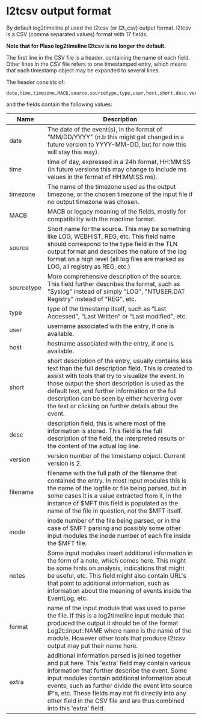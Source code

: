 # l2tcsv output format

By default log2timeline.pl used the l2tcsv (or l2t_csv) output format. l2tcsv
is a CSV (comma separated values) format with 17 fields.

**Note that for Plaso log2timeline l2tcsv is no longer the default.**

The first line in the CSV file is a header, containing the name of each field.
Other lines in the CSV file refers to one timestamped entry, which means that
each timestamp object may be expanded to several lines.

The header consists of:

```
date,time,timezone,MACB,source,sourcetype,type,user,host,short,desc,version,filename,inode,notes,format,extra
```

and the fields contain the following values:

Name | Description
--- | ---
date | The date of the event(s), in the format of "MM/DD/YYYY" (n.b this might get changed in a future version to YYYY-MM-DD, but for now this will stay this way).
time | time of day, expressed in a 24h format, HH:MM:SS (in future versions this may change to include ms values in the format of HH:MM:SS.ms).
timezone | The name of the timezone used as the output timezone, or the chosen timezone of the input file if no output timezone was chosen.
MACB | MACB or legacy meaning of the fields, mostly for compatibility with the mactime format.
source | Short name for the source. This may be something like LOG, WEBHIST, REG, etc. This field name should correspond to the type field in the TLN output format and describes the nature of the log format on a high level (all log files are marked as LOG, all registry as REG, etc.)
sourcetype | More comprehensive description of the source. This field further describes the format, such as "Syslog" instead of simply "LOG", "NTUSER.DAT Registry" instead of "REG", etc.
type | type of the timestamp itself, such as “Last Accessed”, “Last Written” or “Last modified”, etc.
user | username associated with the entry, if one is available.
host | hostname associated with the entry, if one is available.
short | short description of the entry, usually contains less text than the full description field. This is created to assist with tools that try to visualize the event. In those output the short description is used as the default text, and further information or the full description can be seen by either hovering over the text or clicking on further details about the event.
desc | description field, this is where most of the information is stored. This field is the full description of the field, the interpreted results or the content of the actual log line.
version | version number of the timestamp object. Current version is 2.
filename | filename with the full path of the filename that contained the entry. In most input modules this is the name of the logfile or file being parsed, but in some cases it is a value extracted from it, in the instance of $MFT this field is populated as the name of the file in question, not the $MFT itself.
inode | inode number of the file being parsed, or in the case of $MFT parsing and possibly some other input modules the inode number of each file inside the $MFT file.
notes | Some input modules insert additional information in the form of a note, which comes here. This might be some hints on analysis, indications that might be useful, etc. This field might also contain URL's that point to additional information, such as information about the meaning of events inside the EventLog, etc.
format | name of the input module that was used to parse the file. If this is a log2timeline input module that produced the output it should be of the format Log2t::input::NAME where name is the name of the module. However other tools that produce l2tcsv output may put their name here.
extra | additional information parsed is joined together and put here. This 'extra' field may contain various information that further describe the event. Some input modules contain additional information about events, such as further divide the event into source IP's, etc. These fields may not fit directly into any other field in the CSV file and are thus combined into this 'extra' field.
